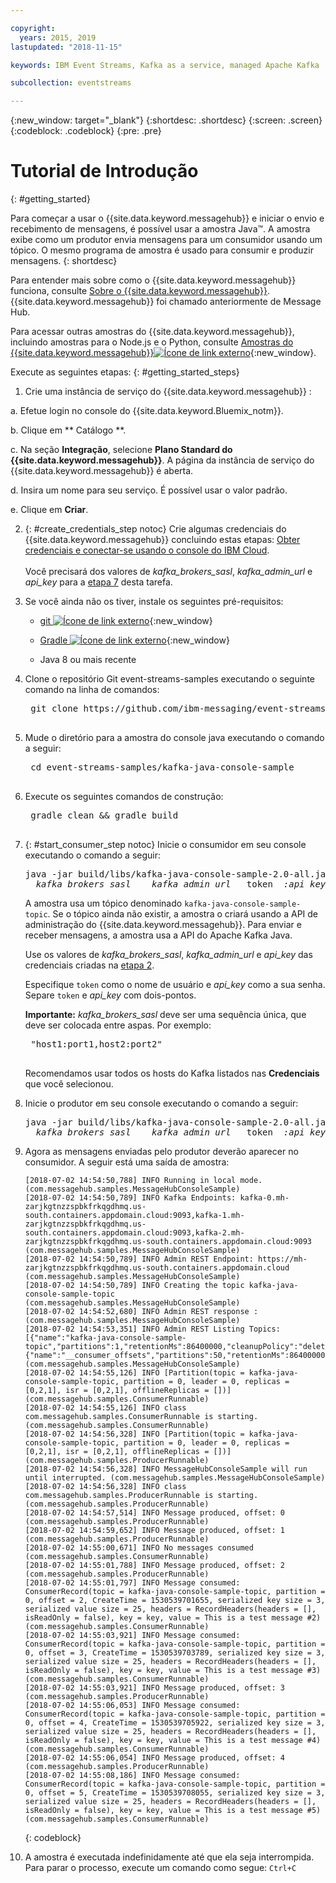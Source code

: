 ```yaml
---

copyright:
  years: 2015, 2019
lastupdated: "2018-11-15"

keywords: IBM Event Streams, Kafka as a service, managed Apache Kafka

subcollection: eventstreams

---
```


{:new_window: target="_blank"}
{:shortdesc: .shortdesc}
{:screen: .screen}
{:codeblock: .codeblock}
{:pre: .pre}

# Tutorial de Introdução
{: #getting_started}

Para começar a usar o {{site.data.keyword.messagehub}} e iniciar o envio e recebimento
de mensagens, é possível usar a amostra Java™. A amostra exibe como um produtor envia mensagens para um consumidor usando um tópico. O
mesmo programa de amostra é usado para consumir e produzir mensagens.
{: shortdesc}

Para entender mais sobre como o {{site.data.keyword.messagehub}} funciona, consulte
[Sobre o {{site.data.keyword.messagehub}}](/docs/services/EventStreams?topic=eventstreams-about). {{site.data.keyword.messagehub}}  foi chamado anteriormente de Message Hub.

Para acessar outras amostras do {{site.data.keyword.messagehub}}, incluindo amostras para o Node.js e o Python, consulte [Amostras do {{site.data.keyword.messagehub}}![Ícone de link externo](../../icons/launch-glyph.svg "Ícone de link externo")](https://github.com/ibm-messaging/event-streams-samples){:new_window}.

<!-- 11/01/18 - Karen - removing diagram as requested by James
![Java sample overview diagram](getting_started_sample.gif "Overview diagram of Java sample showing the flow of messages.")
-->

Execute as seguintes etapas:
{: #getting_started_steps}
 
1. Crie uma instância de serviço do  {{site.data.keyword.messagehub}} :

  a. Efetue login no console do {{site.data.keyword.Bluemix_notm}}. 
  
  b. Clique em  ** Catálogo **.
  
  c. Na seção **Integração**, selecione **Plano Standard do {{site.data.keyword.messagehub}}**. A página da instância de serviço
do {{site.data.keyword.messagehub}} é aberta.
  
  d. Insira um nome para seu serviço. É possível usar o valor padrão.
  
  e. Clique em **Criar**.

2. {: #create_credentials_step notoc} Crie algumas credenciais do {{site.data.keyword.messagehub}} concluindo estas etapas: [Obter credenciais e conectar-se usando o console do IBM Cloud](/docs/services/EventStreams?topic=eventstreams-connecting#connect_standard_cf_console).
   <br/>
   <br/>Você precisará dos valores de *kafka_brokers_sasl*, *kafka_admin_url* e *api_key* para a [etapa 7](/docs/services/EventStreams?topic=eventstreams-getting_started#start_consumer_step) desta tarefa.   

3. Se você ainda não os tiver, instale os seguintes pré-requisitos:

    * [git
![Ícone de link externo](../../icons/launch-glyph.svg "Ícone de link externo")](https://git-scm.com/){:new_window}
	* [Gradle ![Ícone de link externo](../../icons/launch-glyph.svg "Ícone delink externo")](https://gradle.org/){:new_window}

    * Java 8 ou mais recente
 
4. Clone o repositório Git event-streams-samples executando o seguinte comando na linha de comandos:

    <pre class="pre">
    git clone https://github.com/ibm-messaging/event-streams-samples.git
    </pre>

5. Mude o diretório para a amostra do console java executando o comando a seguir:

    <pre class="pre">
    cd event-streams-samples/kafka-java-console-sample
    </pre>

6. Execute os seguintes comandos de construção:

    <pre class="pre">
    gradle clean && gradle build
    </pre>

7. {: #start_consumer_step notoc} Inicie o consumidor em seu console executando o comando a seguir:

    <pre class="pre">java -jar build/libs/kafka-java-console-sample-2.0-all.jar
	<var class="keyword varname"> kafka_brokers_sasl </var>  <var class="keyword varname"> kafka_admin_url </var>  token <var class="keyword varname"> :api_key </var>  -consumer</pre>
    
    A amostra usa um tópico denominado `kafka-java-console-sample-topic`. Se o tópico
ainda não existir, a amostra o criará usando a API de administração do {{site.data.keyword.messagehub}}. Para enviar e receber mensagens, a amostra usa a API do Apache Kafka Java.

    Use os valores de *kafka_brokers_sasl*, *kafka_admin_url*
e *api_key* das credenciais criadas na [etapa 2](/docs/services/EventStreams?topic=eventstreams-getting_started#create_credentials_step).
	
	Especifique <code>token</code> como o nome de usuário e <var class="keyword varname">api_key</var> como a sua senha. Separe
<code>token</code> e <var class="keyword varname">api_key</var> com dois-pontos.
    
	**Importante:** *kafka_brokers_sasl* deve ser uma sequência única, que
deve ser colocada entre aspas. Por exemplo:

    <pre class="pre">
    "host1:port1,host2:port2"
    </pre>

    Recomendamos usar todos os hosts do Kafka listados nas **Credenciais** que você
selecionou.

8. Inicie o produtor em seu console executando o comando a seguir:
   
    <pre class="pre">java -jar build/libs/kafka-java-console-sample-2.0-all.jar
	<var class="keyword varname"> kafka_brokers_sasl </var>  <var class="keyword varname"> kafka_admin_url </var>  token <var class="keyword varname"> :api_key </var>  -producer</pre>
  
9. Agora as mensagens enviadas pelo produtor deverão aparecer no consumidor. A seguir está uma saída de
amostra:

    ```
    [2018-07-02 14:54:50,788] INFO Running in local mode. (com.messagehub.samples.MessageHubConsoleSample)
    [2018-07-02 14:54:50,789] INFO Kafka Endpoints: kafka-0.mh-zarjkgtnzzspbkfrkqgdhmq.us-south.containers.appdomain.cloud:9093,kafka-1.mh-zarjkgtnzzspbkfrkqgdhmq.us-south.containers.appdomain.cloud:9093,kafka-2.mh-zarjkgtnzzspbkfrkqgdhmq.us-south.containers.appdomain.cloud:9093 (com.messagehub.samples.MessageHubConsoleSample)
    [2018-07-02 14:54:50,789] INFO Admin REST Endpoint: https://mh-zarjkgtnzzspbkfrkqgdhmq.us-south.containers.appdomain.cloud (com.messagehub.samples.MessageHubConsoleSample)
    [2018-07-02 14:54:50,789] INFO Creating the topic kafka-java-console-sample-topic (com.messagehub.samples.MessageHubConsoleSample)
    [2018-07-02 14:54:52,680] INFO Admin REST response : (com.messagehub.samples.MessageHubConsoleSample)
    [2018-07-02 14:54:53,351] INFO Admin REST Listing Topics: [{"name":"kafka-java-console-sample-topic","partitions":1,"retentionMs":86400000,"cleanupPolicy":"delete"},{"name":"__consumer_offsets","partitions":50,"retentionMs":86400000,"cleanupPolicy":"compact"}] (com.messagehub.samples.MessageHubConsoleSample)
    [2018-07-02 14:54:55,126] INFO [Partition(topic = kafka-java-console-sample-topic, partition = 0, leader = 0, replicas = [0,2,1], isr = [0,2,1], offlineReplicas = [])] (com.messagehub.samples.ConsumerRunnable)
    [2018-07-02 14:54:55,126] INFO class com.messagehub.samples.ConsumerRunnable is starting. (com.messagehub.samples.ConsumerRunnable)
    [2018-07-02 14:54:56,328] INFO [Partition(topic = kafka-java-console-sample-topic, partition = 0, leader = 0, replicas = [0,2,1], isr = [0,2,1], offlineReplicas = [])] (com.messagehub.samples.ProducerRunnable)
    [2018-07-02 14:54:56,328] INFO MessageHubConsoleSample will run until interrupted. (com.messagehub.samples.MessageHubConsoleSample)
    [2018-07-02 14:54:56,328] INFO class com.messagehub.samples.ProducerRunnable is starting. (com.messagehub.samples.ProducerRunnable)
    [2018-07-02 14:54:57,514] INFO Message produced, offset: 0 (com.messagehub.samples.ProducerRunnable)
    [2018-07-02 14:54:59,652] INFO Message produced, offset: 1 (com.messagehub.samples.ProducerRunnable)
    [2018-07-02 14:55:00,671] INFO No messages consumed (com.messagehub.samples.ConsumerRunnable)
    [2018-07-02 14:55:01,788] INFO Message produced, offset: 2 (com.messagehub.samples.ProducerRunnable)
    [2018-07-02 14:55:01,797] INFO Message consumed: ConsumerRecord(topic = kafka-java-console-sample-topic, partition = 0, offset = 2, CreateTime = 1530539701655, serialized key size = 3, serialized value size = 25, headers = RecordHeaders(headers = [], isReadOnly = false), key = key, value = This is a test message #2) (com.messagehub.samples.ConsumerRunnable)
    [2018-07-02 14:55:03,921] INFO Message consumed: ConsumerRecord(topic = kafka-java-console-sample-topic, partition = 0, offset = 3, CreateTime = 1530539703789, serialized key size = 3, serialized value size = 25, headers = RecordHeaders(headers = [], isReadOnly = false), key = key, value = This is a test message #3) (com.messagehub.samples.ConsumerRunnable)
    [2018-07-02 14:55:03,921] INFO Message produced, offset: 3 (com.messagehub.samples.ProducerRunnable)
    [2018-07-02 14:55:06,053] INFO Message consumed: ConsumerRecord(topic = kafka-java-console-sample-topic, partition = 0, offset = 4, CreateTime = 1530539705922, serialized key size = 3, serialized value size = 25, headers = RecordHeaders(headers = [], isReadOnly = false), key = key, value = This is a test message #4) (com.messagehub.samples.ConsumerRunnable)
    [2018-07-02 14:55:06,054] INFO Message produced, offset: 4 (com.messagehub.samples.ProducerRunnable)
    [2018-07-02 14:55:08,186] INFO Message consumed: ConsumerRecord(topic = kafka-java-console-sample-topic, partition = 0, offset = 5, CreateTime = 1530539708055, serialized key size = 3, serialized value size = 25, headers = RecordHeaders(headers = [], isReadOnly = false), key = key, value = This is a test message #5) (com.messagehub.samples.ConsumerRunnable)
    ```
	{: codeblock}
	
10. A amostra é executada indefinidamente até que ela seja interrompida. Para parar o processo, execute
um comando como segue: <code>Ctrl+C</code>

<!-- 07/06/18 - Karen: removing until a newer version available
To watch a video that walks
you through getting a Java sample to run against {{site.data.keyword.messagehub}}, see [{{site.data.keyword.messagehub}} - Getting started with IBM's Kafka in the cloud ![External link icon](../../icons/launch-glyph.svg "External link icon")](https://www.youtube.com/watch?v=tt-bLtFzC_4){:new_window}.
-->



